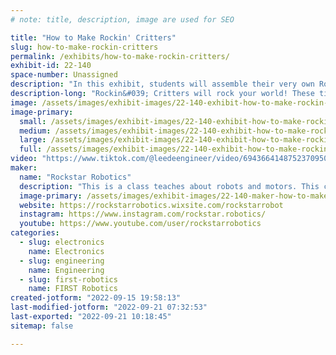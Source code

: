 ```yaml
---
# note: title, description, image are used for SEO

title: "How to Make Rockin' Critters"
slug: how-to-make-rockin-critters
permalink: /exhibits/how-to-make-rockin-critters/
exhibit-id: 22-140
space-number: Unassigned
description: "In this exhibit, students will assemble their very own Rockin&#039; critter. This is a dancing robot."
description-long: "Rockin&#039; Critters will rock your world! These tiny robots are super easy to assemble, with little instruction. This take home souvenir is the the life of party! You&#039;ll love your Rockin&#039; Critter. "
image: /assets/images/exhibit-images/22-140-exhibit-how-to-make-rockin-critters-dancing-robot-large.png
image-primary: 
  small: /assets/images/exhibit-images/22-140-exhibit-how-to-make-rockin-critters-dancing-robot-small.png
  medium: /assets/images/exhibit-images/22-140-exhibit-how-to-make-rockin-critters-dancing-robot-medium.png
  large: /assets/images/exhibit-images/22-140-exhibit-how-to-make-rockin-critters-dancing-robot-large.png
  full: /assets/images/exhibit-images/22-140-exhibit-how-to-make-rockin-critters-dancing-robot-full.png
video: "https://www.tiktok.com/@leedeengineer/video/6943664148752370950?is_copy_url=1&is_from_webapp=v1"
maker: 
  name: "Rockstar Robotics"
  description: "This is a class teaches about robots and motors. This course is meant for kids ages six through twelve, but all ages are welcome."
  image-primary: /assets/images/exhibit-images/22-140-maker-how-to-make-rockin-critters-img-8679-medium.jpg
  website: https://rockstarrobotics.wixsite.com/rockstarrobot
  instagram: https://www.instagram.com/rockstar.robotics/
  youtube: https://www.youtube.com/user/rockstarrobotics
categories: 
  - slug: electronics
    name: Electronics
  - slug: engineering
    name: Engineering
  - slug: first-robotics
    name: FIRST Robotics
created-jotform: "2022-09-15 19:58:13"
last-modified-jotform: "2022-09-21 07:32:53"
last-exported: "2022-09-21 10:18:45"
sitemap: false

---
```

